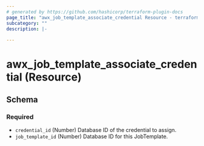 ```yaml
---
# generated by https://github.com/hashicorp/terraform-plugin-docs
page_title: "awx_job_template_associate_credential Resource - terraform-provider-awx"
subcategory: ""
description: |-
  
---
```


# awx_job_template_associate_credential (Resource)





<!-- schema generated by tfplugindocs -->
## Schema

### Required

- `credential_id` (Number) Database ID of the credential to assign.
- `job_template_id` (Number) Database ID for this JobTemplate.


